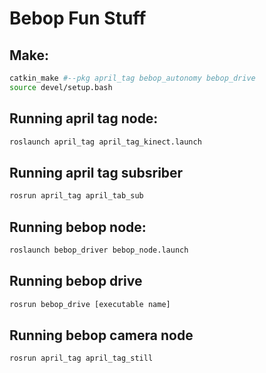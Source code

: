 # Bebop Fun Stuff


## Make:

```bash
catkin_make #--pkg april_tag bebop_autonomy bebop_drive 
source devel/setup.bash
```

## Running april tag node:

```bash
roslaunch april_tag april_tag_kinect.launch
```
## Running april tag subsriber

```bash
rosrun april_tag april_tab_sub
```

## Running bebop node:

```bash
roslaunch bebop_driver bebop_node.launch
```
## Running bebop drive

```bash
rosrun bebop_drive [executable name]
```

## Running bebop camera node
```bash
rosrun april_tag april_tag_still
```
